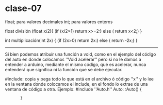 # clase-07

float; para valores decimales 
int; para valores enteros


float división (float x/2){
(if (x/2>1)
return x>=2:)
else (
return x<2;)
}


int multiplicación(int 2x) {
 (if (2x>0)
 return 2x:)
 else (
 return -2x;)
 } 


-----

Si bien podemos atribuir una función a void, como en el ejemplo del código del auto en donde colocamos ''Void acelerar'' pero si no le damos a entender a arduino, mediante el mismo código, qué es acelerar, nunca entenderá que significa ni la función que se debe ejecutar.

#include: copia y pega todo lo que está en el archivo ó código ''x'' y lo lee en la ventana donde colocamos el include, en el fondo lo extrae de una ventana de código a otra.
   Ejemplo: 
           #include ''Auto.h''
           Auto: :Auto() {
           
           }
           

           





 
 
